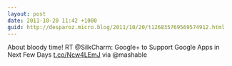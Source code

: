 ```yaml
---
layout: post
date: 2011-10-20 11:42 +1000
guid: http://desparoz.micro.blog/2011/10/20/t126835769569574912.html
---
```

About bloody time! RT @SilkCharm: Google+ to Support Google Apps in Next Few Days [t.co/Ncw4LEmJ](http://t.co/Ncw4LEmJ) via @mashable

